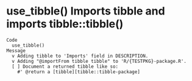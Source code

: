 # use_tibble() Imports tibble and imports tibble::tibble()

    Code
      use_tibble()
    Message
      v Adding tibble to 'Imports' field in DESCRIPTION.
      v Adding "@importFrom tibble tibble" to 'R/{TESTPKG}-package.R'.
      [ ] Document a returned tibble like so:
        #' @return a [tibble][tibble::tibble-package]

